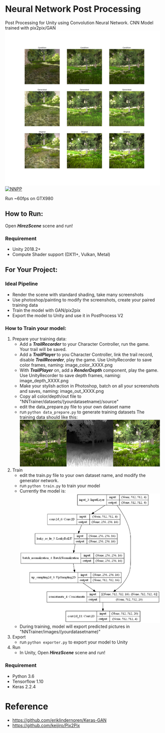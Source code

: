Neural Network Post Processing
========

Post Processing for Unity using Convolution Neural Network. CNN Model trained with pix2pix/GAN
![model](Imgs/99_0.png)  
[![NNPP](http://img.youtube.com/vi/qYcST5reOzY/0.jpg)](http://www.youtube.com/watch?v=qYcST5reOzY "NNPP")

Run ~60fps on GTX980

## How to Run:

Open ***HirezScene*** scene and run!

### Requirement
* Unity 2018.2+
* Compute Shader support (DX11+, Vulkan, Metal)

## For Your Project:

### Ideal Pipeline 

* Render the scene with standard shading, take many screenshots
* Use photoshop/painting to modify the screenshots, create your paired training data
* Train the model with GAN/pix2pix
* Export the model to Unity and use it in PostProcess V2 


### How to Train your model:

1. Prepare your training data:
	* Add a ***TrailRecorder*** to your Character Controller, run the game. Your trail will be saved.
	* Add a ***TrailPlayer*** to you Character Controller, link the trail record, disable ***TrailRecorder***, play the game. Use UnityRecorder to save color frames, naming: image_color_XXXX.png
	* With ***TrailPlayer*** on, add a ***RenderDepth*** component, play the game. Use UnityRecorder to save depth frames, naming: image_depth_XXXX.png
	* Make your stylish action in Photoshop, batch on all your screenshots and saves, naming: image_out_XXXX.png
	* Copy all color/depth/out file to "NNTrainer/datasets/(yourdatasetname)/source"
	* edit the data_prepare.py file to your own dataset name
	* run ```python data_prepare.py``` to generate training datasets
The training data should like this:
![data](Imgs/image_0009.png)
2. Train
	* edit the train.py file to your own dataset name, and modify the generator network.
	* run ```python train.py``` to train your model
	* Currently the model is:
![model](Imgs/model_architecture.png)  
	* During training, model will export predicted pictures in "NNTrainer/images/(yourdatasetname)"
3. Export
	* run ```python exporter.py``` to export your model to Unity
4. Run
	* In Unity, Open ***HirezScene*** scene and run!

### Requirement
* Python 3.6
* Tensorflow 1.10
* Keras 2.2.4




Reference
========

* https://github.com/eriklindernoren/Keras-GAN  
* https://github.com/keijiro/Pix2Pix
